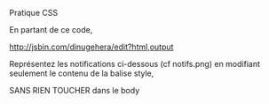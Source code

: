  Pratique CSS

En partant de ce code, 

http://jsbin.com/dinugehera/edit?html,output

Représentez les notifications ci-dessous (cf notifs.png) en modifiant seulement le contenu de la balise style, 

SANS RIEN TOUCHER dans le body
